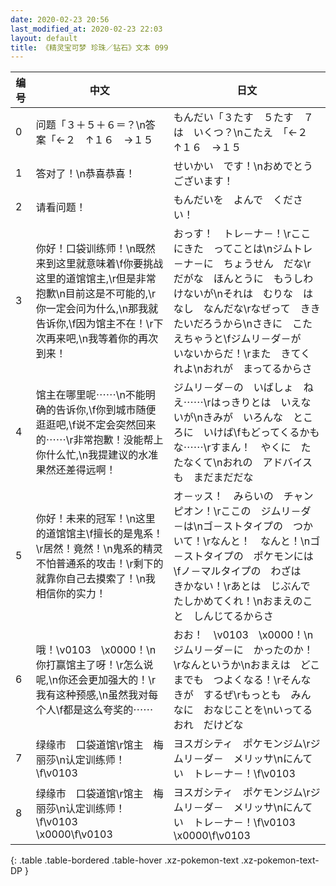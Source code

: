 ```yaml
---
date: 2020-02-23 20:56
last_modified_at: 2020-02-23 22:03
layout: default
title: 《精灵宝可梦 珍珠／钻石》文本 099
---
```

| 编号 | 中文 | 日文 |
| ---- | ---- | ---- |
| 0 | 问题「３＋５＋６＝？\n答案「←２　↑１６　→１５ | もんだい「３たす　５たす　７は　いくつ？\nこたえ　「←２　↑１６　→１５ |
| 1 | 答对了！\n恭喜恭喜！ | せいかい　です！\nおめでとう　ございます！ |
| 2 | 请看问题！ | もんだいを　よんで　ください！ |
| 3 | 你好！口袋训练师！\n既然来到这里就意味着\f你要挑战这里的道馆馆主,\r但是非常抱歉\n目前这是不可能的,\r你一定会问为什么,\n那我就告诉你,\f因为馆主不在！\r下次再来吧,\n我等着你的再次到来！ | おっす！　トレ－ナ－！\rここにきた　ってことは\nジムトレ－ナ－に　ちょうせん　だな\rだがな　ほんとうに　もうしわけないが\nそれは　むりな　はなし　なんだな\rなぜって　ききたいだろうから\nさきに　こたえちゃうと\fジムリ－ダ－が　いないからだ！\rまた　きてくれよ\nおれが　まってるからさ |
| 4 | 馆主在哪里呢⋯⋯\n不能明确的告诉你,\f你到城市随便逛逛吧,\f说不定会突然回来的⋯⋯\r非常抱歉！没能帮上你什么忙,\n我提建议的水准果然还差得远啊！ | ジムリ－ダ－の　いばしょ　ねえ⋯⋯\rはっきりとは　いえないが\nきみが　いろんな　ところに　いけば\fもどってくるかもな⋯⋯\rすまん！　やくに　たたなくて\nおれの　アドバイスも　まだまだだな |
| 5 | 你好！未来的冠军！\n这里的道馆馆主\f擅长的是鬼系！\r居然！竟然！\n鬼系的精灵不怕普通系的攻击！\r剩下的就靠你自己去摸索了！\n我相信你的实力！ | オ－ッス！　みらいの　チャンピオン！\rここの　ジムリ－ダ－は\nゴ－ストタイプの　つかいて！\rなんと！　なんと！\nゴ－ストタイプの　ポケモンには\fノ－マルタイプの　わざは　きかない！\rあとは　じぶんで　たしかめてくれ！\nおまえのこと　しんじてるからさ |
| 6 | 哦！\v0103　\x0000！\n你打赢馆主了呀！\r怎么说呢,\n你还会更加强大的！\r我有这种预感,\n虽然我对每个人\f都是这么夸奖的⋯⋯ | おお！　\v0103　\x0000！\nジムリ－ダ－に　かったのか！\rなんというか\nおまえは　どこまでも　つよくなる！\rそんな　きが　するぜ\rもっとも　みんなに　おなじことを\nいってる　おれ　だけどな |
| 7 | 绿缘市　口袋道馆\r馆主　梅丽莎\n认定训练师！\f\v0103　　 | ヨスガシティ　ポケモンジム\rジムリ－ダ－　メリッサ\nにんてい　トレ－ナ－！\f\v0103　　 |
| 8 | 绿缘市　口袋道馆\r馆主　梅丽莎\n认定训练师！\f\v0103　\x0000\f\v0103　　 | ヨスガシティ　ポケモンジム\rジムリ－ダ－　メリッサ\nにんてい　トレ－ナ－！\f\v0103　\x0000\f\v0103　　 |
{: .table .table-bordered .table-hover .xz-pokemon-text .xz-pokemon-text-DP }